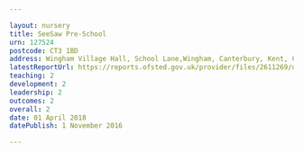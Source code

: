 ```yaml
---

layout: nursery
title: SeeSaw Pre-School
urn: 127524
postcode: CT3 1BD
address: Wingham Village Hall, School Lane,Wingham, Canterbury, Kent, CT3 1BD
latestReportUrl: https://reports.ofsted.gov.uk/provider/files/2611269/urn/127524.pdf
teaching: 2
development: 2
leadership: 2
outcomes: 2
overall: 2
date: 01 April 2018 
datePublish: 1 November 2016

---
```

